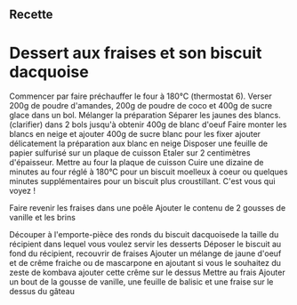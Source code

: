 ## Recette
# Dessert aux fraises et son biscuit dacquoise

Commencer par faire préchauffer le four à 180°C (thermostat 6).
Verser 200g de poudre d'amandes, 200g de poudre de coco et 400g de sucre glace dans un bol.
Mélanger la préparation
Séparer les jaunes des blancs. (clarifier) dans 2 bols jusqu'à obtenir 400g de blanc d'oeuf
Faire monter les blancs en neige et ajouter 400g de sucre blanc pour les fixer
ajouter délicatement la préparation aux blanc en neige
Disposer une feuille de papier sulfurisé sur un plaque de cuisson
Etaler sur 2 centimètres d'épaisseur.
Mettre au four la plaque de cuisson
Cuire une dizaine de minutes au four réglé à 180°C pour un biscuit moelleux à coeur ou quelques minutes supplémentaires pour un biscuit plus croustillant. C'est vous qui voyez !

Faire revenir les fraises dans une poêle
Ajouter le contenu de 2 gousses de vanille et les brins

Découper à l'emporte-pièce des ronds du biscuit dacquoisede la taille du récipient dans lequel vous voulez servir les desserts
Déposer le biscuit au fond  du récipient, recouvrir de fraises
Ajouter un mélange de jaune d'oeuf et de crême fraiche ou de mascarpone en ajoutant si vous le souhaitez du zeste de kombava
ajouter cette crême sur le dessus
Mettre au frais
Ajouter un bout de la gousse de vanille, une feuille de balisic et une fraise sur le dessus du gâteau
